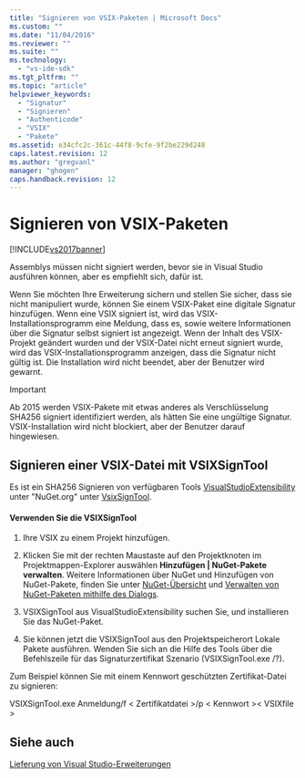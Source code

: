 ```yaml
---
title: "Signieren von VSIX-Paketen | Microsoft Docs"
ms.custom: ""
ms.date: "11/04/2016"
ms.reviewer: ""
ms.suite: ""
ms.technology: 
  - "vs-ide-sdk"
ms.tgt_pltfrm: ""
ms.topic: "article"
helpviewer_keywords: 
  - "Signatur"
  - "Signieren"
  - "Authenticode"
  - "VSIX"
  - "Pakete"
ms.assetid: e34cfc2c-361c-44f8-9cfe-9f2be229d248
caps.latest.revision: 12
ms.author: "gregvanl"
manager: "ghogen"
caps.handback.revision: 12
---
```

# Signieren von VSIX-Paketen
[!INCLUDE[vs2017banner](../code-quality/includes/vs2017banner.md)]

Assemblys müssen nicht signiert werden, bevor sie in Visual Studio ausführen können, aber es empfiehlt sich, dafür ist.  
  
 Wenn Sie möchten Ihre Erweiterung sichern und stellen Sie sicher, dass sie nicht manipuliert wurde, können Sie einem VSIX\-Paket eine digitale Signatur hinzufügen. Wenn eine VSIX signiert ist, wird das VSIX\-Installationsprogramm eine Meldung, dass es, sowie weitere Informationen über die Signatur selbst signiert ist angezeigt. Wenn der Inhalt des VSIX\-Projekt geändert wurden und der VSIX\-Datei nicht erneut signiert wurde, wird das VSIX\-Installationsprogramm anzeigen, dass die Signatur nicht gültig ist. Die Installation wird nicht beendet, aber der Benutzer wird gewarnt.  
  
> [!IMPORTANT]
>  Ab 2015 werden VSIX\-Pakete mit etwas anderes als Verschlüsselung SHA256 signiert identifiziert werden, als hätten Sie eine ungültige Signatur. VSIX\-Installation wird nicht blockiert, aber der Benutzer darauf hingewiesen.  
  
## Signieren einer VSIX\-Datei mit VSIXSignTool  
 Es ist ein SHA256 Signieren von verfügbaren Tools [VisualStudioExtensibility](http://www.nuget.org/profiles/VisualStudioExtensibility) unter "NuGet.org" unter [VsixSignTool](http://www.nuget.org/packages/Microsoft.VSSDK.Vsixsigntool).  
  
#### Verwenden Sie die VSIXSignTool  
  
1.  Ihre VSIX zu einem Projekt hinzufügen.  
  
2.  Klicken Sie mit der rechten Maustaste auf den Projektknoten im Projektmappen\-Explorer auswählen **Hinzufügen &#124; NuGet\-Pakete verwalten**.  Weitere Informationen über NuGet und Hinzufügen von NuGet\-Pakete, finden Sie unter [NuGet\-Übersicht](http://docs.nuget.org/) und [Verwalten von NuGet\-Paketen mithilfe des Dialogs](http://docs.nuget.org/Consume/Package-Manager-Dialog).  
  
3.  VSIXSignTool aus VisualStudioExtensibility suchen Sie, und installieren Sie das NuGet\-Paket.  
  
4.  Sie können jetzt die VSIXSignTool aus den Projektspeicherort Lokale Pakete ausführen. Wenden Sie sich an die Hilfe des Tools über die Befehlszeile für das Signaturzertifikat Szenario \(VSIXSignTool.exe \/?\).  
  
 Zum Beispiel können Sie mit einem Kennwort geschützten Zertifikat\-Datei zu signieren:  
  
 VSIXSignTool.exe Anmeldung\/f \< Zertifikatdatei \>\/p \< Kennwort \>\< VSIXfile \>  
  
## Siehe auch  
 [Lieferung von Visual Studio\-Erweiterungen](../extensibility/shipping-visual-studio-extensions.md)